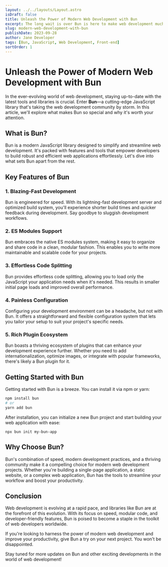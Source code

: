 ```yaml
---
layout: ../../layouts/Layout.astro
isDraft: false
title: Unleash the Power of Modern Web Development with Bun
excerpt: The long wait is over Bun is here to make web development much easier!
slug: modern-web-development-with-bun
publishDate: 2023-09-28
author: Jane Developer
tags: [Bun, JavaScript, Web Development, Front-end]
sortOrder: 1
---
```


# Unleash the Power of Modern Web Development with Bun

In the ever-evolving world of web development, staying up-to-date with the latest tools and libraries is crucial. Enter **Bun**—a cutting-edge JavaScript library that's taking the web development community by storm. In this article, we'll explore what makes Bun so special and why it's worth your attention.

## What is Bun?

Bun is a modern JavaScript library designed to simplify and streamline web development. It's packed with features and tools that empower developers to build robust and efficient web applications effortlessly. Let's dive into what sets Bun apart from the rest.

## Key Features of Bun

### 1. **Blazing-Fast Development**

Bun is engineered for speed. With its lightning-fast development server and optimized build system, you'll experience shorter build times and quicker feedback during development. Say goodbye to sluggish development workflows.

### 2. **ES Modules Support**

Bun embraces the native ES modules system, making it easy to organize and share code in a clean, modular fashion. This enables you to write more maintainable and scalable code for your projects.

### 3. **Effortless Code Splitting**

Bun provides effortless code splitting, allowing you to load only the JavaScript your application needs when it's needed. This results in smaller initial page loads and improved overall performance.

### 4. **Painless Configuration**

Configuring your development environment can be a headache, but not with Bun. It offers a straightforward and flexible configuration system that lets you tailor your setup to suit your project's specific needs.

### 5. **Rich Plugin Ecosystem**

Bun boasts a thriving ecosystem of plugins that can enhance your development experience further. Whether you need to add internationalization, optimize images, or integrate with popular frameworks, there's likely a Bun plugin for it.

## Getting Started with Bun

Getting started with Bun is a breeze. You can install it via npm or yarn:

```bash
npm install bun
# or
yarn add bun
```

After installation, you can initialize a new Bun project and start building your web application with ease:

`npx bun init my-bun-app`

## Why Choose Bun?

Bun's combination of speed, modern development practices, and a thriving community make it a compelling choice for modern web development projects. Whether you're building a single-page application, a static website, or a complex web application, Bun has the tools to streamline your workflow and boost your productivity.


## Conclusion

Web development is evolving at a rapid pace, and libraries like Bun are at the forefront of this evolution. With its focus on speed, modular code, and developer-friendly features, Bun is poised to become a staple in the toolkit of web developers worldwide.

If you're looking to harness the power of modern web development and improve your productivity, give Bun a try on your next project. You won't be disappointed.

Stay tuned for more updates on Bun and other exciting developments in the world of web development!